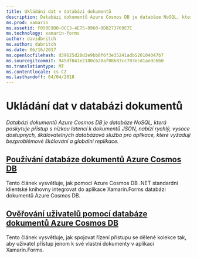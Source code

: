 ```yaml
---
title: Ukládání dat v databázi dokumentů
description: Databázi dokumentů Azure Cosmos DB je databáze NoSQL, která poskytuje přístup s nízkou latencí k dokumentů JSON, nabízí rychlý, vysoce dostupných, škálovatelných databázová služba pro aplikace, které vyžadují bezproblémové škálování a globální replikace.
ms.prod: xamarin
ms.assetid: F050E9D0-8CC3-4E75-8960-0D8273769E7C
ms.technology: xamarin-forms
author: davidbritch
ms.author: dabritch
ms.date: 06/16/2017
ms.openlocfilehash: d39625d28d2e9bb8f6f3e35241adb520104047b7
ms.sourcegitcommit: 945df041e2180cb20af08b83cc703ecd1aedc6b0
ms.translationtype: MT
ms.contentlocale: cs-CZ
ms.lasthandoff: 04/04/2018
---
```

# <a name="storing-data-in-a-document-database"></a>Ukládání dat v databázi dokumentů

_Databázi dokumentů Azure Cosmos DB je databáze NoSQL, která poskytuje přístup s nízkou latencí k dokumentů JSON, nabízí rychlý, vysoce dostupných, škálovatelných databázová služba pro aplikace, které vyžadují bezproblémové škálování a globální replikace._

## <a name="consuming-an-azure-cosmos-db-document-databaseconsumingmd"></a>[Používání databáze dokumentů Azure Cosmos DB](consuming.md)

Tento článek vysvětluje, jak pomocí Azure Cosmos DB .NET standardní klientské knihovny integrovat do aplikace Xamarin.Forms databázi dokumentů Azure Cosmos DB.

## <a name="authenticating-users-with-an-azure-cosmos-db-document-databaseauthenticationmd"></a>[Ověřování uživatelů pomocí databáze dokumentů Azure Cosmos DB](authentication.md)

Tento článek vysvětluje, jak spojovat řízení přístupu se dělené kolekce tak, aby uživatel přístup jenom k své vlastní dokumenty v aplikaci Xamarin.Forms.

